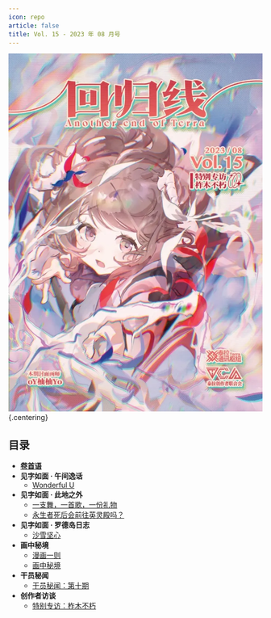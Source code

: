 ```yaml
---
icon: repo
article: false
title: Vol. 15 - 2023 年 08 月号
---
```


![](./res/cover.webp) {.centering}

## 目录

- [**卷首语**](intro.html)
- **见字如面 · 午间逸话**
  - [Wonderful U](article1.html)
- **见字如面 · 此地之外**
  - [一支舞，一首歌，一份礼物](article2.html)
  - [永生者死后会前往英灵殿吗？](article3.html)
- **见字如面 · 罗德岛日志**
  - [沙雪坚心](article4.html)
- **画中秘境**
  - [漫画一则](comic1.html)
  - [画中秘境](paintings.html)
- **干员秘闻**
  - [干员秘闻：第十期](ope_sec.html)
- **创作者访谈**
  - [特别专访：柞木不朽](interview1.html)

<FakeAds />